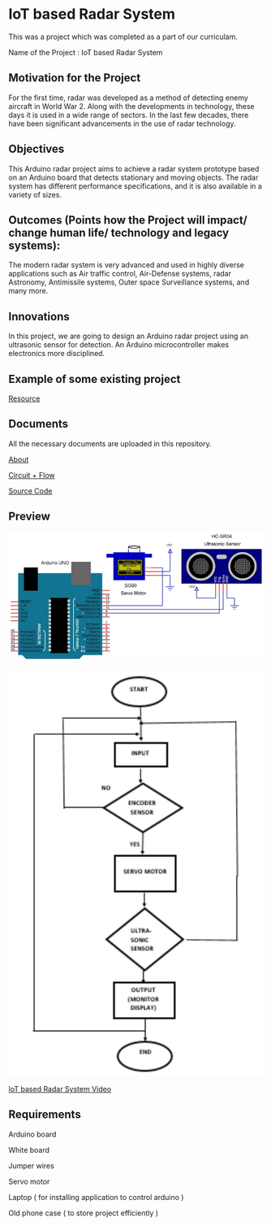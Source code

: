# IoT based Radar System

This was a project which was completed as a part of our curriculam.

Name  of the Project : IoT based Radar System

## Motivation for the Project
For the first time, radar was developed as a method of detecting enemy aircraft in World War 2. Along with the developments in technology, these days it is used in a wide range of sectors. In the last few decades, there have been significant advancements in the use of radar technology.

## Objectives
This Arduino radar project aims to achieve a radar system prototype based on an Arduino board that detects stationary and moving objects. The radar system has different performance specifications, and it is also available in a variety of sizes.

## Outcomes (Points how the Project will impact/ change human life/ technology and legacy systems):
The modern radar system is very advanced and used in highly diverse applications such as Air traffic control, Air-Defense systems, radar Astronomy, Antimissile systems, Outer space Surveillance systems, and many more.

## Innovations
In this project, we are going to design an Arduino radar project using an ultrasonic sensor for detection. An Arduino microcontroller makes electronics more disciplined.


## Example of some existing project
[Resource](https://3ciencias.com/wp-content/uploads/2019/01/Art_14-1.pdf)

## Documents

All the necessary documents are uploaded in this repository.

[About](./About.pdf)

[Circuit + Flow](https://drive.google.com/file/d/1bwyKRhug2IViBJzyrhxAgeSRcAn7qniF/view?usp=sharing)

[Source Code](https://drive.google.com/file/d/1vmmJjVuiLndiJLNwJyjHSBL9yGu0I20w/view?usp=sharing)

## Preview 

![Circuit](./Arduino-Radar-Project-Circuit-Diagram.jpg)  

![Flow](./Arduino-Radar-Project-Flow-Diagram.png)

[IoT based Radar System Video](https://drive.google.com/file/d/1rqGPB2suCzLHHxwBhHoQkKM_3F2CGYiG/view?usp=sharing)

## Requirements
Arduino board

White board

Jumper wires

Servo motor

Laptop ( for installing application to control arduino )

Old phone case ( to store project efficiently )

